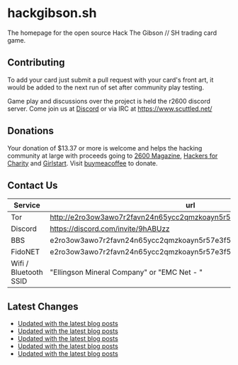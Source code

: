 # hackgibson.sh
The homepage for the open source Hack The Gibson // SH trading card game.


## Contributing

To add your card just submit a pull request with your card's front art, it would be added to the next run of set after community play testing.

Game play and discussions over the project is held the r2600 discord server. Come join us at [Discord](https://discord.com/invite/9hABUzz) or via IRC at https://www.scuttled.net/


## Donations

Your donation of $13.37 or more is welcome and helps the hacking community at large with proceeds going to [2600 Magazine](https://2600.com/), [Hackers for Charity](https://hackersforcharity.org) and [Girlstart](https://girlstart.org).  Visit [buymeacoffee](https://www.buymeacoffee.com/hackgibson.sh) to donate.


## Contact Us

Service | url
-|-
Tor | http://e2ro3ow3awo7r2favn24n65ycc2qmzkoayn5r57e3f56nvjwdcgg32ad.onion
Discord | https://discord.com/invite/9hABUzz
BBS | e2ro3ow3awo7r2favn24n65ycc2qmzkoayn5r57e3f56nvjwdcgg32ad.onion:23
FidoNET | e2ro3ow3awo7r2favn24n65ycc2qmzkoayn5r57e3f56nvjwdcgg32ad.onion:24554
Wifi / Bluetooth SSID | "Ellingson Mineral Company" or "EMC Net - <fidonet address>"

## Latest Changes
<!-- BLOG-POST-LIST:START -->
- [Updated with the latest blog posts](https://github.com/DFW2600/hackgibson.sh/commit/38baee5f9f00ae3b587f7c1c6efbb6d0aa239c5c)
- [Updated with the latest blog posts](https://github.com/DFW2600/hackgibson.sh/commit/eff90a2dfb95748ac4242f47fd16e9bbae9e2de9)
- [Updated with the latest blog posts](https://github.com/DFW2600/hackgibson.sh/commit/8a389ed3a27aa3d245c6ab0aca5c374fc9549e2c)
- [Updated with the latest blog posts](https://github.com/DFW2600/hackgibson.sh/commit/b5078b593af6e37222f9944fbf94e149dd1d1c01)
- [Updated with the latest blog posts](https://github.com/DFW2600/hackgibson.sh/commit/8d89b67c4de0310d5171e85504acba3d56f110b3)
<!-- BLOG-POST-LIST:END -->
